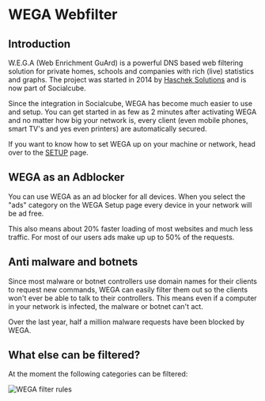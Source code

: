# WEGA Webfilter

## Introduction
W.E.G.A (Web Enrichment GuArd) is a powerful DNS based web filtering solution for private homes, schools and companies with rich (live) statistics and graphs. The project was started in 2014 by [Haschek Solutions](https://haschek.solutions) and is now part of Socialcube.

Since the integration in Socialcube, WEGA has become much easier to use and setup. You can get started in as few as 2 minutes after activating WEGA and no matter how big your network is, every client (even mobile phones, smart TV's and yes even printers) are automatically secured.

If you want to know how to set WEGA up on your machine or network, head over to the [SETUP](setup.md) page.

## WEGA as an Adblocker
You can use WEGA as an ad blocker for all devices. When you select the "ads" category on the WEGA Setup page every device in your network will be ad free.

This also means about 20% faster loading of most websites and much less traffic. For most of our users ads make up up to 50% of the requests.

## Anti malware and botnets
Since most malware or botnet controllers use domain names for their clients to request new commands, WEGA can easily filter them out so the clients won't ever be able to talk to their controllers. This  means even if a computer in your network is infected, the malware or botnet can't act.

Over the last year, half a million malware requests have been blocked by WEGA.

## What else can be filtered?

At the moment the following categories can be filtered:

![WEGA filter rules](https://www.pictshare.net/fbbbfe7d89.jpg)